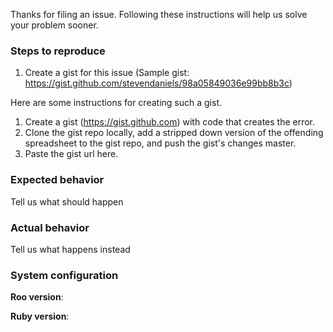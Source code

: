 Thanks for filing an issue. Following these instructions will help us solve your problem sooner.

### Steps to reproduce

1. Create a gist for this issue (Sample gist: https://gist.github.com/stevendaniels/98a05849036e99bb8b3c)

Here are some instructions for creating such a gist. 

1. Create a gist (https://gist.github.com) with code that creates the error.
2. Clone the gist repo locally, add a stripped down version of the offending spreadsheet to the gist repo, and push the gist's changes master.
3. Paste the gist url here.

### Expected behavior
Tell us what should happen

### Actual behavior
Tell us what happens instead

### System configuration
**Roo version**:

**Ruby version**: